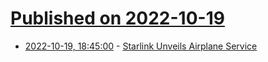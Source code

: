 # [Published on 2022-10-19](index.md)

* [2022-10-19, 18:45:00](https://tech.slashdot.org/story/22/10/19/1811214/starlink-unveils-airplane-service?utm_source=rss1.0mainlinkanon&utm_medium=feed) - [Starlink Unveils Airplane Service](https://tech.slashdot.org/story/22/10/19/1811214/starlink-unveils-airplane-service?utm_source=rss1.0mainlinkanon&utm_medium=feed)
